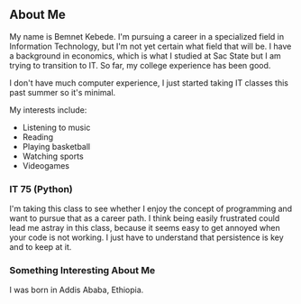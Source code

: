 ##  About Me

My name is Bemnet Kebede. I'm pursuing a career in a specialized field in Information Technology, but I'm not yet certain what field that will be. I have a background in economics, which is what I studied at Sac State but I am trying to transition to IT. So far, my college experience has been good. 

I don't have much computer experience, I just started taking IT classes this past summer so it's minimal. 

My interests include:
- Listening to music
- Reading 
- Playing basketball
- Watching sports
- Videogames


### IT 75 (Python)

I'm taking this class to see whether I enjoy the concept of programming and want to pursue that as a career path. I think being easily frustrated could lead me astray in this class, because it seems easy to get annoyed when your code is not working. I just have to understand that persistence is key and to keep at it. 


### Something Interesting About Me

I was born in Addis Ababa, Ethiopia. 


